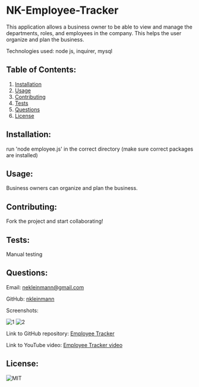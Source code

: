 # NK-Employee-Tracker

This application allows a business owner to be able to view and manage the departments, roles, and employees in the company. This helps the user organize and plan the business. 

Technologies used: node js, inquirer, mysql 
            
## Table of Contents:
1. [Installation](#installation)
1. [Usage](#usage)
1. [Contributing](#contributing)
1. [Tests](#tests)
1. [Questions](#questions)
1. [License](#license)
            
## Installation:
run 'node employee.js' in the correct directory (make sure correct packages are installed)
            
## Usage:
Business owners can organize and plan the business.
            
## Contributing:
Fork the project and start collaborating!
            
## Tests:
Manual testing
    
## Questions:
Email: nekleinmann@gmail.com

GitHub: 
[nkleinmann](https://github.com/nkleinmann)

Screenshots:

![1](https://user-images.githubusercontent.com/65608809/93037552-b2ece280-f610-11ea-881a-e17e46e96455.jpg)
![2](https://user-images.githubusercontent.com/65608809/93037555-b4b6a600-f610-11ea-8207-069ad726df84.jpg)

Link to GitHub repository: [Employee Tracker](https://github.com/nkleinmann/NK-Employee-Tracker)

Link to YouTube video: [Employee Tracker video](#)


## License:
  ![MIT](https://img.shields.io/badge/license-MIT-blue)